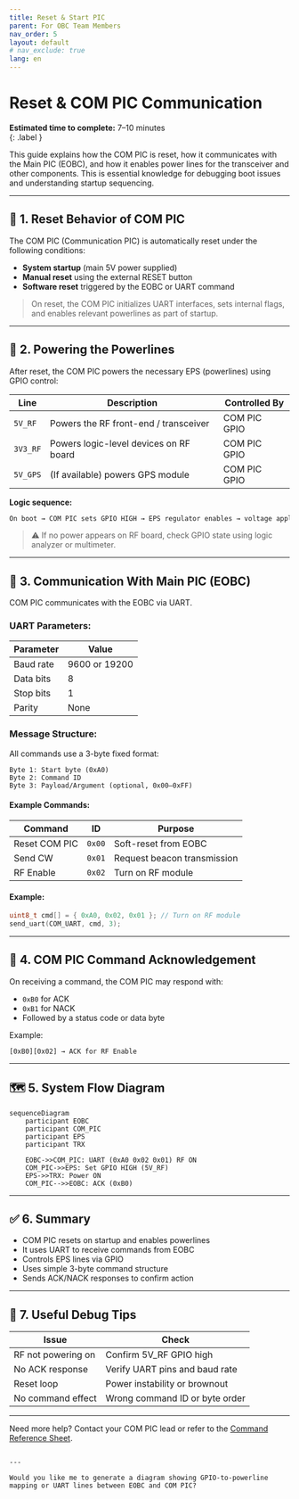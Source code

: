 ```yaml
---
title: Reset & Start PIC
parent: For OBC Team Members
nav_order: 5
layout: default
# nav_exclude: true
lang: en
---
```


# Reset & COM PIC Communication

**Estimated time to complete:** 7–10 minutes  
{: .label }

This guide explains how the COM PIC is reset, how it communicates with the Main PIC (EOBC), and how it enables power lines for the transceiver and other components. This is essential knowledge for debugging boot issues and understanding startup sequencing.

---

## 🔁 1. Reset Behavior of COM PIC

The COM PIC (Communication PIC) is automatically reset under the following conditions:

- **System startup** (main 5V power supplied)
- **Manual reset** using the external RESET button
- **Software reset** triggered by the EOBC or UART command

> On reset, the COM PIC initializes UART interfaces, sets internal flags, and enables relevant powerlines as part of startup.

---

## 🔌 2. Powering the Powerlines

After reset, the COM PIC powers the necessary EPS (powerlines) using GPIO control:

| Line        | Description                             | Controlled By |
|-------------|-----------------------------------------|---------------|
| `5V_RF`     | Powers the RF front-end / transceiver   | COM PIC GPIO  |
| `3V3_RF`    | Powers logic-level devices on RF board  | COM PIC GPIO  |
| `5V_GPS`    | (If available) powers GPS module        | COM PIC GPIO  |

**Logic sequence:**

```md
On boot → COM PIC sets GPIO HIGH → EPS regulator enables → voltage applied
````

> ⚠️ If no power appears on RF board, check GPIO state using logic analyzer or multimeter.

---

## 📡 3. Communication With Main PIC (EOBC)

COM PIC communicates with the EOBC via UART.

### UART Parameters:

| Parameter | Value         |
| --------- | ------------- |
| Baud rate | 9600 or 19200 |
| Data bits | 8             |
| Stop bits | 1             |
| Parity    | None          |

### Message Structure:

All commands use a 3-byte fixed format:

```text
Byte 1: Start byte (0xA0)
Byte 2: Command ID
Byte 3: Payload/Argument (optional, 0x00–0xFF)
```

#### Example Commands:

| Command       | ID     | Purpose                     |
| ------------- | ------ | --------------------------- |
| Reset COM PIC | `0x00` | Soft-reset from EOBC        |
| Send CW       | `0x01` | Request beacon transmission |
| RF Enable     | `0x02` | Turn on RF module           |

#### Example:

```c
uint8_t cmd[] = { 0xA0, 0x02, 0x01 }; // Turn on RF module
send_uart(COM_UART, cmd, 3);
```

---

## 🔁 4. COM PIC Command Acknowledgement

On receiving a command, the COM PIC may respond with:

* `0xB0` for ACK
* `0xB1` for NACK
* Followed by a status code or data byte

Example:

```text
[0xB0][0x02] → ACK for RF Enable
```

---

## 🗺️ 5. System Flow Diagram

```mermaid
sequenceDiagram
    participant EOBC
    participant COM_PIC
    participant EPS
    participant TRX

    EOBC->>COM_PIC: UART (0xA0 0x02 0x01) RF ON
    COM_PIC->>EPS: Set GPIO HIGH (5V_RF)
    EPS->>TRX: Power ON
    COM_PIC-->>EOBC: ACK (0xB0)
```

---

## ✅ 6. Summary

* COM PIC resets on startup and enables powerlines
* It uses UART to receive commands from EOBC
* Controls EPS lines via GPIO
* Uses simple 3-byte command structure
* Sends ACK/NACK responses to confirm action

---

## 🧪 7. Useful Debug Tips

| Issue              | Check                          |
| ------------------ | ------------------------------ |
| RF not powering on | Confirm 5V\_RF GPIO high       |
| No ACK response    | Verify UART pins and baud rate |
| Reset loop         | Power instability or brownout  |
| No command effect  | Wrong command ID or byte order |

---

Need more help? Contact your COM PIC lead or refer to the [Command Reference Sheet](/obc/command-list).

```

---

Would you like me to generate a diagram showing GPIO-to-powerline mapping or UART lines between EOBC and COM PIC?
```
